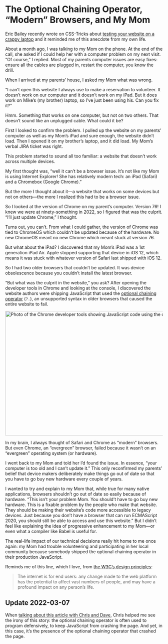 # The Optional Chaining Operator, “Modern” Browsers, and My Mom

Eric Bailey recently wrote on CSS-Tricks about [testing your website on a crappy laptop](https://css-tricks.com/test-your-product-on-a-crappy-laptop/) and it reminded me of this anecdote from my own life.

About a month ago, I was talking to my Mom on the phone. At the end of the call, she asked if I could help her with a computer problem on my next visit. “Of course,” I replied. Most of my parents computer issues are easy fixes: ensure all the cables are plugged in, restart the computer, you know the drill.

When I arrived at my parents’ house, I asked my Mom what was wrong.

“I can’t open this website I always use to make a reservation to volunteer. It doesn’t work on our computer and it doesn’t work on my iPad. But it does work on Mike’s (my brother) laptop, so I’ve just been using his. Can you fix it?”

Hmm. Something that works on one computer, but not on two others. That doesn’t sound like an unplugged cable. What could it be?

First I looked to confirm the problem. I pulled up the website on my parents’ computer as well as my Mom’s iPad and sure enough, the website didn’t load. Then I opened it on my brother’s laptop, and it did load. My Mom’s verbal JIRA ticket was right.

This problem started to sound all too familiar: a website that doesn’t work across multiple devices.

My first thought was, “well it can’t be a browser issue. It’s not like my Mom is using Internet Explorer! She has relatively modern tech: an iPad (Safari) and a Chromebox (Google Chrome).”

But the more I thought about it—a website that works on some devices but not on others—the more I realized this had to be a browser issue.

So I looked at the version of Chrome on my parent’s computer. Version 76! I knew we were at ninety-something in 2022, so I figured that was the culprit. “I’ll just update Chrome,” I thought.

Turns out, you can’t. From what I could gather, the version of Chrome was tied to ChromeOS which couldn’t be updated because of the hardware. No new ChromeOS meant no new Chrome which meant stuck at version 76.

But what about the iPad? I discovered that my Mom’s iPad was a 1st generation iPad Air. Apple stopped supporting that device in iOS 12, which means it was stuck with whatever version of Safari last shipped with iOS 12.

So I had two older browsers that couldn’t be updated. It was device obsolescence because you couldn’t install the latest browser.

“But what was the culprit in the website,” you ask? After opening the developer tools in Chrome and looking at the console, I discovered the website authors were shipping JavaScript that used the [optional chaining operator](https://developer.mozilla.org/en-US/docs/Web/JavaScript/Reference/Operators/Optional_chaining) (`?.`), an unsupported syntax in older browsers that caused the entire website to fail.

<img src="https://cdn.jim-nielsen.com/blog/2022/mom-chaining-operator.jpg" width="700" height="397" alt="Photo of the Chrome developer tools showing JavaScript code using the optional chaining operator." /> 

In my brain, I always thought of Safari and Chrome as “modern” browsers. But even Chrome, an “evergreen” browser, failed because it wasn‘t on an “evergreen” operating system (or hardware).

I went back to my Mom and told her I’d found the issue. In essence, “your computer is too old and I can’t update it.” This only reconfirmed my parents’ belief that device makers deliberately make things go out of date so that you have to go buy new hardware every couple of years.

I wanted to try and explain to my Mom that, while true for many native applications, browsers shouldn’t go out of date so easily because of hardware. “This isn’t your problem Mom. You should’t have to go buy new hardware. This is a fixable problem by the people who make that website. They should be making their website’s code more accessible to legacy devices. Just because you don’t have a browser that can run ECMAScript 2020, you should still be able to access and use this website.” But I didn’t feel like explaining the idea of progressive enhancement to my Mom—or even what a compiler like Babel is useful for.

The real-life impact of our technical decisions really hit home to me once again: my Mom had trouble volunteering and participating in her local community because somebody shipped the optional chaining operator in their production JavaScript. 

Reminds me of this line, which I love, from [the W3C’s design principles](https://www.w3.org/TR/design-principles/):

> The internet is for end users: any change made to the web platform has the potential to affect vast numbers of people, and may have a profound impact on any person’s life.

## Update 2022-03-07

When [talking about this article with Chris and Dave](https://shoptalkshow.com/504/), Chris helped me see the irony of this story: the optional chaining operator is often used to program defensively, to keep JavaScript from crashing the page. And yet, in this case, it’s the presence of the optional chaining operator that crashed the page.